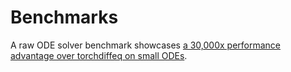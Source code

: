 # Benchmarks

A raw ODE solver benchmark showcases [a 30,000x performance advantage over
torchdiffeq on small
ODEs](https://gist.github.com/ChrisRackauckas/cc6ac746e2dfd285c28e0584a2bfd320).
